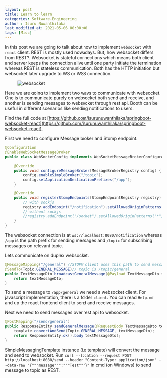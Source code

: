 ```yaml
---
layout: post
title: Learn to learn
categories: Software-Engineering
author : Isuru Nuwanthilaka
last_modified_at: 2021-05-06 00:00:00
tags: [Misc]
---
```


In this post we are going to talk about how to implement `websocket` with `react` client. REST is mostly used nowadays.
But, how websocket differs from REST?. Websocket is stateful connections which means both client and server keeps the 
connection alive until one party initiate the termination whereas REST is stateless communication. Both has the HTTP initiation but 
websocket later upgrade to WS or WSS connection.

<figure>
  <img src="{{ site.url }}/assets/img/spring-react.jpg" alt="websocket" class="fig-img"/>
</figure>

Here we are going to implement two ways to communicate with websocket. One is to communicate purely on websocket both send and receive, and another
is sending messages to websocket through rest api. Booth can be useful in different scenarios like sending notifications to users.

Find the full code at [https://github.com/isurunuwanthilaka/springboot-websocket-react](https://github.com/isurunuwanthilaka/springboot-websocket-react).

First we need to configure Message broker and Stomp endpoint.

```java
@Configuration
@EnableWebSocketMessageBroker
public class WebSocketConfig implements WebSocketMessageBrokerConfigurer {

    @Override
    public void configureMessageBroker(MessageBrokerRegistry config) {
        config.enableSimpleBroker("/topic");
        config.setApplicationDestinationPrefixes("/app");
    }

    @Override
    public void registerStompEndpoints(StompEndpointRegistry registry) {
        // with sockjs
        registry.addEndpoint("/notification").setAllowedOriginPatterns("*").withSockJS();
        // without sockjs
        //registry.addEndpoint("/socket").setAllowedOriginPatterns("*");
    }
}
```

The websocket connection is at `ws://localhost:8080/notification` whereas `/app` is the path prefix for sending messages and `/topic` for subscribing 
messages on relevant topic.

Lets communicate on duplex websocket.
```java
@MessageMapping("/general") //STOPM client uses this path to send messages to relevant topic
@SendTo(Topic.GENERAL_MESSAGE)// topic is /topic/general
public TextMessageDto broadcastGeneralMessage(@Payload TextMessageDto textMessageDto) {
    return textMessageDto;
}
```
 To send a message to `/app/general` we need a websocket client. For javascript implementation, there is a folder `client`. You can read `Help.md`
and up the react frontend client to send and receive messages.

Next we need to send messages over rest api to websocket.

```java
@PostMapping("/send/general")
public ResponseEntity sendGeneralMessage(@RequestBody TextMessageDto textMessageDto) {
    template.convertAndSend(Topic.GENERAL_MESSAGE, textMessageDto);
    return ResponseEntity.ok().body(textMessageDto);
}
```

SimpleMessagingTemplate instance (i.e template) will convert the message and send to websocket. Run `curl --location --request POST http://localhost:8080/send --header "Content-Type: application/json" --data-raw "{"""message""":"""Test"""}"` in cmd (on Windows) to send message to topic as REST.


 
